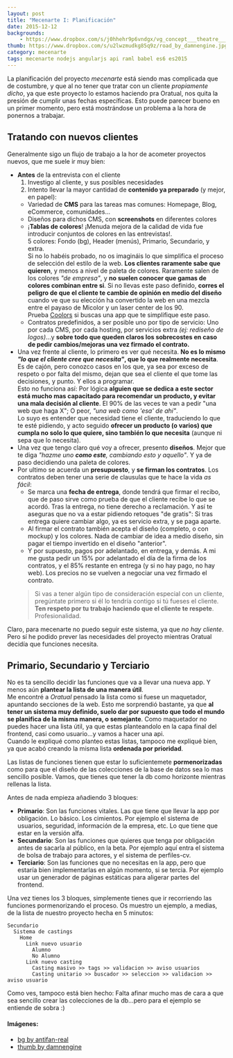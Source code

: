 ```yaml
---
layout: post
title: "Mecenarte I: Planificación"
date: 2015-12-12
backgrounds:
    - https://www.dropbox.com/s/j0hhehr9p6vndgx/vg_concept___theatre___by_antifan_real.jpg?dl=1
thumb: https://www.dropbox.com/s/u2lwzmudkg85q9z/road_by_damnengine.jpg?dl=1
category: mecenarte
tags: mecenarte nodejs angularjs api raml babel es6 es2015
---
```


La planificación del proyecto *mecenarte* está siendo mas complicada que de costumbre, y que al no tener que tratar con un cliente *propiamente dicho*, ya que este proyecto lo estamos haciendo pra Oratual, nos quita la presión de cumplir unas fechas específicas. Esto puede parecer bueno en un primer momento, pero está mostrándose un problema a la hora de ponernos a trabajar.  

## Tratando con nuevos clientes

Generalmente sigo un flujo de trabajo a la hor de acometer proyectos nuevos, que me suele ir muy bien:  
* **Antes** de la entrevista con el cliente
  1. Investigo al cliente, y sus posibles necesidades
  2. Intento llevar la mayor cantidad de **contenido ya preparado** (y mejor, en papel):
    * Variedad de **CMS** para las tareas mas comunes: Homepage, Blog, eCommerce, comunidades...
    * Diseños para dichos CMS, con **screenshots** en diferentes colores
    * ¡**Tablas de colores**! ¡Menuda mejora de la calidad de vida fue introducir conjuntos de colores en las entrevistas!.  
     5 colores: Fondo (bg), Header (menús), Primario, Secundario, y extra.  
     Si no lo habéis probado, no os imagináis lo que simplifica el proceso de selección del estilo de la web. **Los clientes raramente sabe que quieren**, y menos a nivel de paleta de colores. Raramente salen de los colores *"de empresa"*, y **no suelen conocer que gamas de colores combinan entre si**. Si no llevas este paso definido, **corres el peligro de que el cliente te cambie de opinión en medio del diseño** cuando ve que su elección ha convertido la web en una mezcla entre el payaso de Micolor y un laser center de los 90.  
     Prueba [Coolors](https://coolors.co) si buscas una app que te simplifique este paso.
    * Contratos predefinidos, a ser posible uno por tipo de servicio: Uno por cada CMS, por cada hosting, por servicios extra *(ej: rediseño de logos)*...y **sobre todo que queden claros los sobrecostes en caso de pedir cambios/mejoras una vez firmado el contrato.**  
*  Una vez frente al cliente, lo primero es ver qué necesita. **No es lo mismo *"lo que el cliente cree que necesita"*, que lo que realmente necesita**.  
Es de cajón, pero conozco casos en los que, ya sea por exceso de respeto o por falta del mismo, dejan que sea el cliente el que tome las decisiones, y punto. Y ellos a programar.  
Esto no funciona así: Por lógica **alguien que se dedica a este sector está mucho mas capacitado para recomendar un producto, y evitar una mala decisión al cliente**. El 90% de las veces te van a pedir "una web que haga X"; O peor, *"una web como 'esa' de ahí"*.  
Lo suyo es entender que necesidad tiene el cliente, traduciendo lo que te esté pidiendo, y acto seguido **ofrecer un producto (o varios) que cumpla no solo lo que quiere, sino también lo que necesita** (aunque ni sepa que lo necesita).
* Una vez que tengo claro qué voy a ofrecer, presento **diseños**. Mejor que te diga *"hazme uno **como este**, cambiando esto y aquello"*. Y ya de paso decidiendo una paleta de colores.  
* Por ultimo se acuerda un **presupuesto**, y **se firman los contratos**. Los contratos deben tener una serie de clausulas que te hace la vida *as fácil*:
  * Se marca una **fecha de entrega**, donde tendrá que firmar el recibo, que de paso sirve como prueba de que el cliente recibe lo que se acordó. Tras la entrega, no tiene derecho a reclamación. Y así te aseguras que no va a estar pidiendo retoques "de gratis": Si tras entrega quiere cambiar algo, ya es servicio extra, y se paga aparte.
  * Al firmar el contrato también acepta el diseño (completo, o con mockup) y los colores. Nada de cambiar de idea a medio diseño, sin pagar el tiempo invertido en el diseño "anterior".
  * Y por supuesto, pagos por adelantado, en entrega, y demás. A mi me gusta pedir un 15% por adelantado el día de la firma de los contratos, y el 85% restante en entrega (y si no hay pago, no hay web). Los precios no se vuelven a negociar una vez firmado el contrato.  
  > Si vas a tener algún tipo de consideración especial con un cliente, pregúntate primero si él lo tendría contigo si tú fueses el cliente. **Ten respeto por tu trabajo haciendo que el cliente te respete**. Profesionalidad.
  
Claro, para mecenarte no puedo seguir este sistema, ya que *no hay cliente*. Pero sí he podido prever las necesidades del proyecto mientras Oratual decidía que funciones necesita.

## Primario, Secundario y Terciario

No es ta sencillo decidir las funciones que va a llevar una nueva app. Y menos aún **plantear la lista de una manera útil**.  
Me encontré a *Oratual* pensado la lista como si fuese un maquetador, apuntando secciones de la web. Esto me sorprendió bastante, ya que **al tener un sistema muy definido, suelo dar por supuesto que todo el mundo se planifica de la misma manera, o semejante**. Como maquetador no puedes hacer una lista útil, ya que estas planteandolo en la capa final del frontend, casi como usuario...y vamos a hacer una api.  
Cuando le expliqué como planteo estas listas, tampoco me expliqué bien, ya que acabó creando la misma lista **ordenada por prioridad**.  

Las listas de funciones tienen que estar lo suficientemete **pormenorizadas** como para que el diseño de las colecciones de la base de datos sea lo mas sencillo posible. Vamos, que tienes que tener la db como horizonte mientras rellenas la lista.  

Antes de nada empieza añadiendo 3 bloques: 
* **Primario**: Son las funciones vitales. Las que tiene que llevar la app por obligación. Lo básico. Los cimientos. Por ejemplo el sistema de usuarios, seguridad, información de la empresa, etc. Lo que tiene que estar en la versión alfa.
* **Secundario**: Son las funciones que quieres que tenga por obligación antes de sacarla al público, en la beta. Por ejemplo aquí entra el sistema de bolsa de trabajo para actores, y el sistema de perfiles-cv. 
* **Terciario**: Son las funciones que no necesitas en la app, pero que estaría bien implementarlas en algún momento, si se tercia. Por ejemplo usar un generador de páginas estáticas para aligerar partes del frontend.  

Una vez tienes los 3 bloques, simplemente tienes que ir recorriendo las funciones pormenorizando el proceso. Os muestro un ejemplo, a medias, de la lista de nuestro proyecto hecha en 5 minutos:  
```
Secundario
  Sistema de castings
    Home
      Link nuevo usuario
        Alumno
        No Alumno
      Link nuevo casting
        Casting masivo >> tags >> validacion >> aviso usuarios
        Casting unitario >> buscador >> seleccion >> validacion >> aviso usuario 
```
Como ves, tampoco está bien hecho: Falta afinar mucho mas de cara a que sea sencillo crear las colecciones de la db...pero para el ejemplo se entiende de sobra :)
 
 
 
#### Imágenes:
* [bg by antifan-real](http://antifan-real.deviantart.com/art/VG-Concept-Theatre-132063505)  
* [thumb by damnengine](http://damnengine.deviantart.com/art/Road-58172753)
